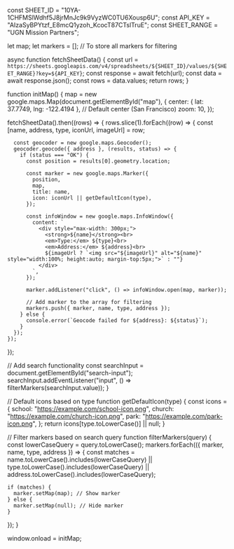 const SHEET_ID = "10YA-1CHFMSlWdhf5J8jrMnJc9k9VyzWC0TU6Xousp6U";
const API_KEY = "AIzaSyBPYtzf_E8mcQ1yzoh_KcocT87CTslTruE";
const SHEET_RANGE = "UGN Mission Partners";

let map;
let markers = []; // To store all markers for filtering

async function fetchSheetData() {
  const url = `https://sheets.googleapis.com/v4/spreadsheets/${SHEET_ID}/values/${SHEET_RANGE}?key=${API_KEY}`;
  const response = await fetch(url);
  const data = await response.json();
  const rows = data.values;
  return rows;
}

function initMap() {
  map = new google.maps.Map(document.getElementById("map"), {
    center: { lat: 37.7749, lng: -122.4194 }, // Default center (San Francisco)
    zoom: 10,
  });

  fetchSheetData().then((rows) => {
    rows.slice(1).forEach((row) => {
      const [name, address, type, iconUrl, imageUrl] = row;

      const geocoder = new google.maps.Geocoder();
      geocoder.geocode({ address }, (results, status) => {
        if (status === "OK") {
          const position = results[0].geometry.location;

          const marker = new google.maps.Marker({
            position,
            map,
            title: name,
            icon: iconUrl || getDefaultIcon(type),
          });

          const infoWindow = new google.maps.InfoWindow({
            content: `
              <div style="max-width: 300px;">
                <strong>${name}</strong><br>
                <em>Type:</em> ${type}<br>
                <em>Address:</em> ${address}<br>
                ${imageUrl ? `<img src="${imageUrl}" alt="${name}" style="width:100%; height:auto; margin-top:5px;">` : ""}
              </div>
            `,
          });

          marker.addListener("click", () => infoWindow.open(map, marker));

          // Add marker to the array for filtering
          markers.push({ marker, name, type, address });
        } else {
          console.error(`Geocode failed for ${address}: ${status}`);
        }
      });
    });
  });

  // Add search functionality
  const searchInput = document.getElementById("search-input");
  searchInput.addEventListener("input", () => filterMarkers(searchInput.value));
}

// Default icons based on type
function getDefaultIcon(type) {
  const icons = {
    school: "https://example.com/school-icon.png",
    church: "https://example.com/church-icon.png",
    park: "https://example.com/park-icon.png",
  };
  return icons[type.toLowerCase()] || null;
}

// Filter markers based on search query
function filterMarkers(query) {
  const lowerCaseQuery = query.toLowerCase();
  markers.forEach(({ marker, name, type, address }) => {
    const matches =
      name.toLowerCase().includes(lowerCaseQuery) ||
      type.toLowerCase().includes(lowerCaseQuery) ||
      address.toLowerCase().includes(lowerCaseQuery);

    if (matches) {
      marker.setMap(map); // Show marker
    } else {
      marker.setMap(null); // Hide marker
    }
  });
}

window.onload = initMap;
